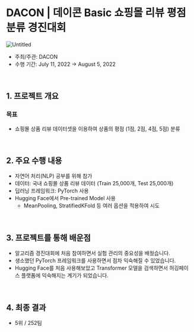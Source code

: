 # DACON |  데이콘 Basic 쇼핑몰 리뷰 평점 분류 경진대회  

![Untitled](https://user-images.githubusercontent.com/103119868/218686631-5e43bbad-f08d-4132-b75f-cbf3e9649884.jpg)


- 주최/주관: DACON  
- 수행 기간: July 11, 2022 → August 5, 2022

<br>

## 1. 프로젝트 개요
### 목표
- 쇼핑몰 상품 리뷰 데이터셋을 이용하여 상품의 평점 (1점, 2점, 4점, 5점) 분류

<br>

## 2. 주요 수행 내용
- 자연어 처리(NLP) 공부를 위해 참가
- 데이터: 국내 쇼핑몰 상품 리뷰 데이터 (Train 25,000개, Test 25,000개)
- 딥러닝 프레임워크: PyTorch 사용
- Hugging Face에서 Pre-trained Model 사용
    - MeanPooling, StratifiedKFold 등 여러 옵션을 적용하여 시도

<br>

## 3. 프로젝트를 통해 배운점
- 알고리즘 경진대회에 처음 참여하면서 실험 관리의 중요성을 배웠습니다.
- 생소했던 PyTorch 프레임워크를 사용하면서 점차 익숙해질 수 있었습니다.
- Hugging Face를 처음 사용해보았고 Transformer 모델을 검색하면서 허깅페이스 플랫폼에 익숙해지는 계기가 되었습니다.

<br>

## 4. 최종 결과
- 5위 / 252팀